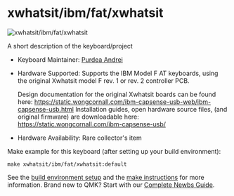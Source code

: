 # xwhatsit/ibm/fat/xwhatsit

![xwhatsit/ibm/fat/xwhatsit](https://i.imgur.com/5YjgiXWh.jpeg)

A short description of the keyboard/project

* Keyboard Maintainer: [Purdea Andrei](https://github.com/purdeaandrei)
* Hardware Supported: Supports the IBM Model F AT keyboards, using the original Xwhatsit model F rev. 1 or rev. 2 controller PCB.

  Design documentation for the original Xwhatsit boards can be found here: https://static.wongcornall.com/ibm-capsense-usb-web/ibm-capsense-usb.html
  Installation guides, open hardware source files, (and original firmware) are downloadable here: https://static.wongcornall.com/ibm-capsense-usb/

* Hardware Availability: Rare collector's item

Make example for this keyboard (after setting up your build environment):

    make xwhatsit/ibm/fat/xwhatsit:default

See the [build environment setup](https://docs.qmk.fm/#/getting_started_build_tools) and the [make instructions](https://docs.qmk.fm/#/getting_started_make_guide) for more information. Brand new to QMK? Start with our [Complete Newbs Guide](https://docs.qmk.fm/#/newbs).
